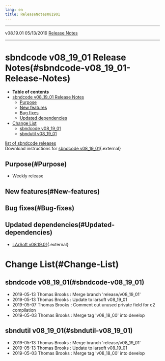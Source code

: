 ```yaml
---
lang: en
title: ReleaseNotes081901
---
```


  ----------- ------------ -- -- ------------------------------------------------------
  v08.19.01   05/13/2019         [Release Notes](ReleaseNotes081901.html)
  ----------- ------------ -- -- ------------------------------------------------------



sbndcode v08\_19\_01 Release Notes(#sbndcode-v08_19_01-Release-Notes)
======================================================================================

-   **Table of contents**
-   [sbndcode v08\_19\_01 Release
    Notes](#sbndcode-v08_19_01-Release-Notes)
    -   [Purpose](#Purpose)
    -   [New features](#New-features)
    -   [Bug fixes](#Bug-fixes)
    -   [Updated dependencies](#Updated-dependencies)
-   [Change List](#Change-List)
    -   [sbndcode v08\_19\_01](#sbndcode-v08_19_01)
    -   [sbndutil v08\_19\_01](#sbndutil-v08_19_01)

[list of sbndcode
releases](List_of_SBND_code_releases.html)\
Download instructions for [sbndcode
v08\_19\_01](http://scisoft.fnal.gov/scisoft/bundles/sbnd/v08_19_01/sbndcode-v08_19_01.html){.external}



Purpose(#Purpose)
----------------------------------

-   Weekly release



New features(#New-features)
--------------------------------------------



Bug fixes(#Bug-fixes)
--------------------------------------



Updated dependencies(#Updated-dependencies)
------------------------------------------------------------

-   [LArSoft
    v08.19.01](https://cdcvs.fnal.gov/redmine/projects/larsoft/wiki/ReleaseNotes081901){.external}



Change List(#Change-List)
==========================================



sbndcode v08\_19\_01(#sbndcode-v08_19_01)
----------------------------------------------------------

-   2019-05-13 Thomas Brooks : Merge branch \'release/v08\_19\_01\'
-   2019-05-13 Thomas Brooks : Update to larsoft v08\_19\_01
-   2019-05-07 Thomas Brooks : Comment out unused private field for c2
    compilation
-   2019-05-03 Thomas Brooks : Merge tag \'v08\_18\_00\' into develop



sbndutil v08\_19\_01(#sbndutil-v08_19_01)
----------------------------------------------------------

-   2019-05-13 Thomas Brooks : Merge branch \'release/v08\_19\_01\'
-   2019-05-13 Thomas Brooks : Update to larsoft v08\_19\_01
-   2019-05-03 Thomas Brooks : Merge tag \'v08\_18\_00\' into develop
